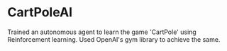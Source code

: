 # CartPoleAI

Trained an autonomous agent to learn the game 'CartPole' using Reinforcement learning. Used OpenAI's gym library to achieve the same.
